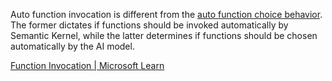 Auto function invocation is different from the [auto function choice behavior](https://learn.microsoft.com/en-us/semantic-kernel/concepts/ai-services/chat-completion/function-calling/function-choice-behaviors#using-auto-function-choice-behavior). The former dictates if functions should be invoked automatically by Semantic Kernel, while the latter determines if functions should be chosen automatically by the AI model.

[Function Invocation | Microsoft Learn](https://learn.microsoft.com/en-us/semantic-kernel/concepts/ai-services/chat-completion/function-calling/function-invocation?pivots=programming-language-csharp)

